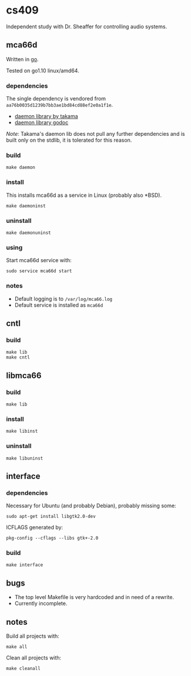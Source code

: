 # cs409
Independent study with Dr. Sheaffer for controlling audio systems.

## mca66d

Written in [go](https://golang.org).

Tested on go1.10 linux/amd64.

### dependencies

The single dependency is vendored from `aa76b0035d1239b7bb3ae1bd84cd88ef2e0a1f1e`.

- [daemon library by takama](https://github.com/takama/daemon)
- [daemon library godoc](https://godoc.org/github.com/takama/daemon)

_Note_: Takama's daemon lib does not pull any further dependencies and is built only on the stdlib, it is tolerated for this reason.

### build

	make daemon

### install

This installs mca66d as a service in Linux (probably also \*BSD).

	make daemoninst

### uninstall

	make daemonuninst

### using

Start mca66d service with:

	sudo service mca66d start

### notes

- Default logging is to `/var/log/mca66.log`
- Default service is installed as `mca66d`

## cntl

### build

	make lib
	make cntl

## libmca66

### build

	make lib

### install

	make libinst

### uninstall

	make libuninst

## interface

### dependencies

Necessary for Ubuntu (and probably Debian), probably missing some:

	sudo apt-get install libgtk2.0-dev

ICFLAGS generated by:

	pkg-config --cflags --libs gtk+-2.0

### build

	make interface

## bugs

- The top level Makefile is very hardcoded and in need of a rewrite.
- Currently incomplete.

## notes

Build all projects with:

	make all

Clean all projects with:

	make cleanall
